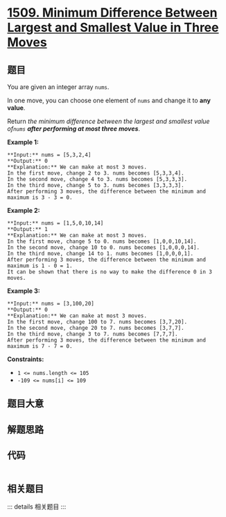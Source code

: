 # [1509. Minimum Difference Between Largest and Smallest Value in Three Moves](https://leetcode.com/problems/minimum-difference-between-largest-and-smallest-value-in-three-moves)

## 题目

You are given an integer array `nums`.

In one move, you can choose one element of `nums` and change it to **any
value**.

Return _the minimum difference between the largest and smallest value of`nums`
**after performing at most three moves**_.



**Example 1:**

    
    
    **Input:** nums = [5,3,2,4]
    **Output:** 0
    **Explanation:** We can make at most 3 moves.
    In the first move, change 2 to 3. nums becomes [5,3,3,4].
    In the second move, change 4 to 3. nums becomes [5,3,3,3].
    In the third move, change 5 to 3. nums becomes [3,3,3,3].
    After performing 3 moves, the difference between the minimum and maximum is 3 - 3 = 0.
    

**Example 2:**

    
    
    **Input:** nums = [1,5,0,10,14]
    **Output:** 1
    **Explanation:** We can make at most 3 moves.
    In the first move, change 5 to 0. nums becomes [1,0,0,10,14].
    In the second move, change 10 to 0. nums becomes [1,0,0,0,14].
    In the third move, change 14 to 1. nums becomes [1,0,0,0,1].
    After performing 3 moves, the difference between the minimum and maximum is 1 - 0 = 1.
    It can be shown that there is no way to make the difference 0 in 3 moves.

**Example 3:**

    
    
    **Input:** nums = [3,100,20]
    **Output:** 0
    **Explanation:** We can make at most 3 moves.
    In the first move, change 100 to 7. nums becomes [3,7,20].
    In the second move, change 20 to 7. nums becomes [3,7,7].
    In the third move, change 3 to 7. nums becomes [7,7,7].
    After performing 3 moves, the difference between the minimum and maximum is 7 - 7 = 0.
    



**Constraints:**

  * `1 <= nums.length <= 105`
  * `-109 <= nums[i] <= 109`


## 题目大意

## 解题思路

## 代码

```javascript

```

## 相关题目

::: details 相关题目
:::
